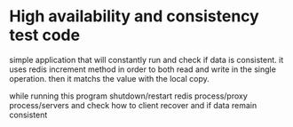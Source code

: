 # High availability and consistency test code 

simple application that will constantly run and check if data is consistent. it uses redis increment
method in order to both read and write in the single operation. then it matchs the value with the local copy.

while running this program shutdown/restart redis process/proxy process/servers and check how to client recover and 
if data remain consistent 